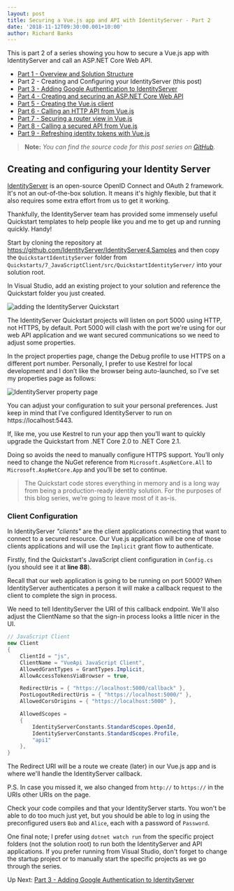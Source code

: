 ```yaml
---
layout: post
title: Securing a Vue.js app and API with IdentityServer - Part 2
date: '2018-11-12T09:30:00.001+10:00'
author: Richard Banks
---
```

This is part 2 of a series showing you how to secure a Vue.js app with IdentityServer and call an ASP.NET Core Web API.

  * [Part 1 - Overview and Solution Structure](/2018/11/securing-vue-with-identityserver-part1.html) 
  * Part 2 - Creating and Configuring your IdentityServer (this post)
  * [Part 3 - Adding Google Authentication to IdentityServer](/2018/11/securing-vue-with-identityserver-part3.html)
  * [Part 4 - Creating and securing an ASP.NET Core Web API](/2018/11/securing-vue-with-identityserver-part4.html)
  * [Part 5 - Creating the Vue.js client](/2018/11/securing-vue-with-identityserver-part5.html)
  * [Part 6 - Calling an HTTP API from Vue.js](/2018/11/securing-vue-with-identityserver-part6.html)
  * [Part 7 - Securing a router view in Vue.js](/2018/11/securing-vue-with-identityserver-part7.html)
  * [Part 8 - Calling a secured API from Vue.js](/2018/11/securing-vue-with-identityserver-part8.html)
  * [Part 9 - Refreshing identity tokens with Vue.js](/2018/11/securing-vue-with-identityserver-part9.html)

> __Note:__ _You can find the source code for this post series on [GitHub](https://github.com/rbanks54/vue-and-identityserver)._




## Creating and configuring your Identity Server

[IdentityServer](https://identityserver4.readthedocs.io/en/release/) is an open-source OpenID Connect and OAuth 2 framework. It's not an out-of-the-box solution. It means it's highly flexible, but that it also requires some extra effort from us to get it working.

Thankfully, the IdentityServer team has provided some immensely useful Quickstart templates to help people like you and me to get up and running quickly. Handy!

Start by cloning the repository at https://github.com/IdentityServer/IdentityServer4.Samples and then copy the `QuickstartIdentityServer` folder from `Quickstarts/7_JavaScriptClient/src/QuickstartIdentityServer/` into your solution root.

In Visual Studio, add an existing project to  your solution and reference the Quickstart folder you just created.

![adding the IdentityServer Quickstart](/assets/images/2018-11/adding_identityserver.png)
 
The IdentityServer Quickstart projects will listen on port 5000 using HTTP, not HTTPS, by default. Port 5000 will clash with the port we're using for our web API application and we want secured communications so we need to adjust some properties. 

In the project properties page, change the Debug profile to use HTTPS on a different port number. Personally, I prefer to use Kestrel for local development and I don’t like the browser being auto-launched, so I’ve set my properties page as follows:

![IdentityServer property page](/assets/images/2018-11/identityserver_property_page.png)
 
You can adjust your configuration to suit your personal preferences. Just keep in mind that I’ve configured IdentityServer to run on https://localhost:5443. 

If, like me, you use Kestrel to run your app then you’ll want to quickly upgrade the Quickstart from .NET Core 2.0 to .NET Core 2.1.

Doing so avoids the need to manually configure HTTPS support. You’ll only need to change the NuGet reference from `Microsoft.AspNetCore.All` to `Microsoft.AspNetCore.App` and you’ll be set to continue.

> The Quickstart code stores everything in memory and is a long way from being a production-ready identity solution. For the purposes of this blog series, we’re going to leave most of it as-is.

### Client Configuration

In IdentityServer _"clients"_ are the client applications connecting that want to connect to a secured resource. Our Vue.js application will be one of those clients applications and will use the `Implicit` grant flow to authenticate.

Firstly, find the Quickstart's JavaScript client configuration in `Config.cs` (you should see it at __line 88__).

Recall that our web application is going to be running on port 5000? When IdentityServer authenticates a person it will make a callback request to the client to complete the sign in process.

We need to tell IdentityServer the URI of this callback endpoint. We'll also adjust the ClientName so that the sign-in process looks a little nicer in the UI.

```cs
// JavaScript Client
new Client
{
    ClientId = "js",
    ClientName = "VueApi JavaScript Client",
    AllowedGrantTypes = GrantTypes.Implicit,
    AllowAccessTokensViaBrowser = true,

    RedirectUris = { "https://localhost:5000/callback" },
    PostLogoutRedirectUris = { "https://localhost:5000/" },
    AllowedCorsOrigins = { "https://localhost:5000" },

    AllowedScopes =
    {
        IdentityServerConstants.StandardScopes.OpenId,
        IdentityServerConstants.StandardScopes.Profile,
        "api1"
    },
}
```

The Redirect URI will be a route we create (later) in our Vue.js app and is where we'll handle the IdentityServer callback.

P.S. In case you missed it, we also changed from `http://` to `https://` in the URIs other URIs on the page.

Check your code compiles and that your IdentityServer starts. You won't be able to do too much just yet, but you should be able to log in using the preconfigured users `Bob` and `Alice`, each with a password of `Password`.

One final note; I prefer using `dotnet watch run` from the specific project folders (not the solution root) to run both the IdentityServer and API applications. If you prefer running from Visual Studio, don't forget to change the startup project or to manually start the specific projects as we go through the series. 

Up Next: [Part 3 - Adding Google Authentication to IdentityServer](/2018/11/securing-vue-with-identityserver-part3.html)


